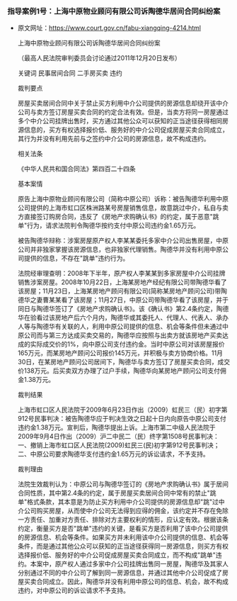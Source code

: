 ### 指导案例1号：上海中原物业顾问有限公司诉陶德华居间合同纠纷案
- 原文网址：https://www.court.gov.cn/fabu-xiangqing-4214.html
  
  上海中原物业顾问有限公司诉陶德华居间合同纠纷案
  
  （最高人民法院审判委员会讨论通过2011年12月20日发布）
  
  关键词 民事居间合同 二手房买卖 违约
  
  裁判要点
  
  房屋买卖居间合同中关于禁止买方利用中介公司提供的房源信息却绕开该中介公司与卖方签订房屋买卖合同的约定合法有效。但是，当卖方将同一房屋通过多个中介公司挂牌出售时，买方通过其他公众可以获知的正当途径获得相同房源信息的，买方有权选择报价低、服务好的中介公司促成房屋买卖合同成立，其行为并没有利用先前与之签约中介公司的房源信息，故不构成违约。
  
  相关法条
  
  《中华人民共和国合同法》第四百二十四条
  
  基本案情
  
  原告上海中原物业顾问有限公司（简称中原公司）诉称：被告陶德华利用中原公司提供的上海市虹口区株洲路某号房屋销售信息，故意跳过中介，私自与卖方直接签订购房合同，违反了《房地产求购确认书》的约定，属于恶意"跳单"行为，请求法院判令陶德华按约支付中原公司违约金1.65万元。
  
  被告陶德华辩称：涉案房屋原产权人李某某委托多家中介公司出售房屋，中原公司并非独家掌握该房源信息，也非独家代理销售。陶德华并没有利用中原公司提供的信息，不存在"跳单"违约行为。
  
  法院经审理查明：2008年下半年，原产权人李某某到多家房屋中介公司挂牌销售涉案房屋。2008年10月22日，上海某房地产经纪有限公司带陶德华看了该房屋；11月23日，上海某房地产顾问有限公司(简称某房地产顾问公司)带陶德华之妻曹某某看了该房屋；11月27日，中原公司带陶德华看了该房屋，并于同日与陶德华签订了《房地产求购确认书》。该《确认书》第2.4条约定，陶德华在验看过该房地产后六个月内，陶德华或其委托人、代理人、代表人、承办人等与陶德华有关联的人，利用中原公司提供的信息、机会等条件但未通过中原公司而与第三方达成买卖交易的，陶德华应按照与出卖方就该房地产买卖达成的实际成交价的1%，向中原公司支付违约金。当时中原公司对该房屋报价165万元，而某房地产顾问公司报价145万元，并积极与卖方协商价格。11月30日，在某房地产顾问公司居间下，陶德华与卖方签订了房屋买卖合同，成交价138万元。后买卖双方办理了过户手续，陶德华向某房地产顾问公司支付佣金1.38万元。
  
  裁判结果
  
  上海市虹口区人民法院于2009年6月23日作出（2009）虹民三（民）初字第912号民事判决：被告陶德华应于判决生效之日起十日内向原告中原公司支付违约金1.38万元。宣判后，陶德华提出上诉。上海市第二中级人民法院于2009年9月4日作出（2009）沪二中民二（民）终字第1508号民事判决：一、撤销上海市虹口区人民法院(2009)虹民三(民)初字第912号民事判决；二、中原公司要求陶德华支付违约金1.65万元的诉讼请求，不予支持。
  
  裁判理由
  
  法院生效裁判认为：中原公司与陶德华签订的《房地产求购确认书》属于居间合同性质，其中第2.4条的约定，属于房屋买卖居间合同中常有的禁止"跳单"格式条款，其本意是为防止买方利用中介公司提供的房源信息却"跳"过中介公司购买房屋，从而使中介公司无法得到应得的佣金，该约定并不存在免除一方责任、加重对方责任、排除对方主要权利的情形，应认定有效。根据该条约定，衡量买方是否"跳单"违约的关键，是看买方是否利用了该中介公司提供的房源信息、机会等条件。如果买方并未利用该中介公司提供的信息、机会等条件，而是通过其他公众可以获知的正当途径获得同一房源信息，则买方有权选择报价低、服务好的中介公司促成房屋买卖合同成立，而不构成"跳单"违约。本案中，原产权人通过多家中介公司挂牌出售同一房屋，陶德华及其家人分别通过不同的中介公司了解到同一房源信息，并通过其他中介公司促成了房屋买卖合同成立。因此，陶德华并没有利用中原公司的信息、机会，故不构成违约，对中原公司的诉讼请求不予支持。